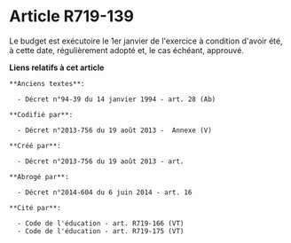 # Article R719-139

Le budget est exécutoire le 1er janvier de l'exercice à condition d'avoir été, à cette date, régulièrement adopté et, le cas
échéant, approuvé.

**Liens relatifs à cet article**

	**Anciens textes**:

	  - Décret n°94-39 du 14 janvier 1994 - art. 28 (Ab)

	**Codifié par**:

	  - Décret n°2013-756 du 19 août 2013 -  Annexe (V)

	**Créé par**:

	  - Décret n°2013-756 du 19 août 2013 - art.

	**Abrogé par**:

	  - Décret n°2014-604 du 6 juin 2014 - art. 16

	**Cité par**:

	  - Code de l'éducation - art. R719-166 (VT)
	  - Code de l'éducation - art. R719-175 (VT)
